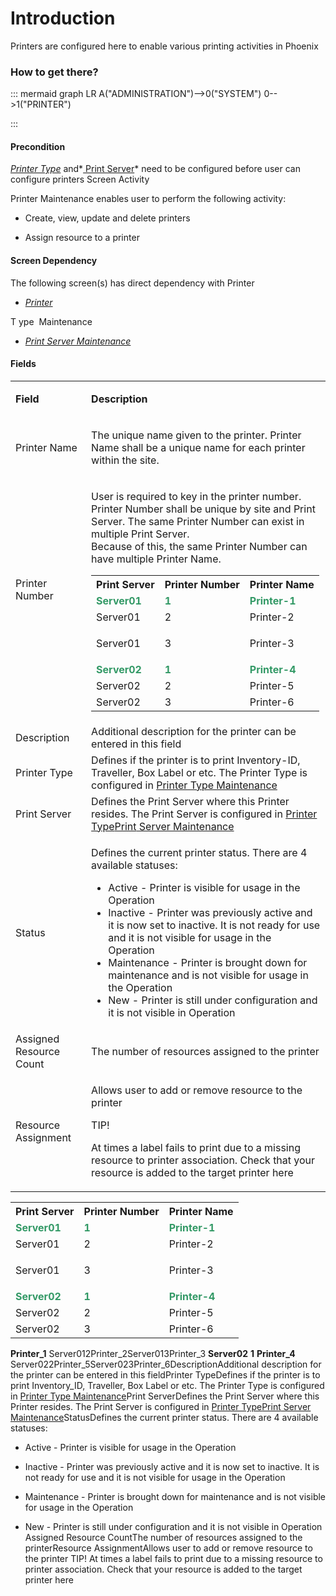 # Introduction

Printers are configured here to enable various printing activities in Phoenix 



### How to get there?





::: mermaid
graph LR
A("ADMINISTRATION")-->0("SYSTEM")
0-->1("PRINTER")

:::


#### **Precondition** 


*[Printer Type](/iFactory-JGP-MES/iFactory-JGP-MES-Home/iFactory-JGP-MS/CONTENT/General-Production/Printing/Printer-Type.md)* 
and*[ Print Server](/iFactory-JGP-MES/iFactory-JGP-MES-Home/iFactory-JGP-MS/CONTENT/General-Production/Printing/Print-Server.md)* need to be configured before user can configure printers
Screen Activity

Printer Maintenance enables user to perform the following activity:

- Create, view, update and delete printers

- Assign resource to a printer





#### **Screen Dependency** 


The following screen(s) has direct dependency with Printer

- *[Printer ](/iFactory-JGP-MES/iFactory-JGP-MES-Home/iFactory-JGP-MS/CONTENT/General-Production/Printing/Printer-Type.md)*

T
ype  Maintenance
- *[Print Server Maintenance](/iFactory-JGP-MES/iFactory-JGP-MES-Home/iFactory-JGP-MS/CONTENT/General-Production/Printing/Print-Server.md)*






#### **Fields** 




<table class="confluenceTable"><tbody><tr><td class="highlight confluenceTd"><p><strong>Field</strong></p></td><td class="highlight confluenceTd"><p><strong>Description</strong></p></td></tr><tr><td class="confluenceTd"><p>Printer Name</p></td><td class="confluenceTd"><p>The unique name given to the printer. Printer Name shall be a unique name for each printer within the site. </p></td></tr><tr><td class="confluenceTd"><p>Printer Number</p><p> </p></td><td class="confluenceTd"><p>User is required to key in the printer number. <br />Printer Number shall be unique by site and Print Server. The same Printer Number can exist in multiple Print Server. <br />Because of this, the same Printer Number can have multiple Printer Name.</p><div class="table-wrap"><table class="confluenceTable"><tbody><tr><th class="confluenceTh">Print Server</th><th class="confluenceTh">Printer Number</th><th class="confluenceTh">Printer Name</th></tr><tr><td class="confluenceTd"><span style="color: rgb(51,153,102);"><strong>Server01</strong></span></td><td class="confluenceTd"><span style="color: rgb(51,153,102);"><strong>1</strong></span></td><td class="confluenceTd"><span style="color: rgb(51,153,102);"><strong>Printer-1</strong></span></td></tr><tr><td class="confluenceTd"><span>Server01</span></td><td class="confluenceTd">2</td><td class="confluenceTd"><span>Printer-2</span></td></tr><tr><td class="confluenceTd"><span>Server01</span></td><td class="confluenceTd">3</td><td class="confluenceTd"><p><span>Printer-3</span></p></td></tr><tr><td colspan="1" class="confluenceTd"><span style="color: rgb(51,153,102);"><strong>Server02</strong></span></td><td colspan="1" class="confluenceTd"><span style="color: rgb(51,153,102);"><strong>1</strong></span></td><td colspan="1" class="confluenceTd"><span style="color: rgb(51,153,102);"><strong>Printer-4</strong></span></td></tr><tr><td colspan="1" class="confluenceTd">Server02</td><td colspan="1" class="confluenceTd">2</td><td colspan="1" class="confluenceTd">Printer-5</td></tr><tr><td colspan="1" class="confluenceTd">Server02</td><td colspan="1" class="confluenceTd">3</td><td colspan="1" class="confluenceTd"><span>Printer-6</span></td></tr></tbody></table></div></td></tr><tr><td colspan="1" class="confluenceTd">Description</td><td colspan="1" class="confluenceTd">Additional description for the printer can be entered in this field</td></tr><tr><td colspan="1" class="confluenceTd">Printer Type</td><td colspan="1" class="confluenceTd">Defines if the printer is to print Inventory-ID, Traveller, Box Label or etc. The Printer Type is configured in <a href="Printer-Type-29918421.html">Printer Type Maintenance</a></td></tr><tr><td colspan="1" class="confluenceTd">Print Server</td><td colspan="1" class="confluenceTd">Defines the Print Server where this Printer resides. <span>The Print Server is configured in </span><a href="Printer-Type-29918421.html">Printer Type</a><a href="Printer-Type-29918421.html">Print</a><a href="Print-Server-29918419.html"> Server Maintenance</a></td></tr><tr><td colspan="1" class="confluenceTd">Status</td><td colspan="1" class="confluenceTd"><p>Defines the current printer status. There are 4 available statuses:</p><ul><li>Active - Printer is visible for usage in the Operation</li><li>Inactive - Printer was previously active and it is now set to inactive. It is not ready for use and it is not visible for usage in the Operation</li><li>Maintenance - Printer is brought down for maintenance and is not visible for usage in the Operation</li><li>New - Printer is still under configuration and it is not visible in Operation</li></ul></td></tr><tr><td colspan="1" class="confluenceTd">Assigned Resource Count</td><td colspan="1" class="confluenceTd">The number of resources assigned to the printer</td></tr><tr><td colspan="1" class="confluenceTd">Resource Assignment</td><td colspan="1" class="confluenceTd"><p>Allows user to add or remove resource to the printer</p><div class="confluence-information-macro confluence-information-macro-information"><p class="title">TIP!</p><span class="aui-icon aui-icon-small aui-iconfont-info confluence-information-macro-icon"></span><div class="confluence-information-macro-body"><p>At times a label fails to print due to a missing resource to printer association. Check that your resource is added to the target printer here</p></div></div></td></tr></tbody></table>



<table class="confluenceTable"><tbody><tr><th class="confluenceTh">Print Server</th><th class="confluenceTh">Printer Number</th><th class="confluenceTh">Printer Name</th></tr><tr><td class="confluenceTd"><span style="color: rgb(51,153,102);"><strong>Server01</strong></span></td><td class="confluenceTd"><span style="color: rgb(51,153,102);"><strong>1</strong></span></td><td class="confluenceTd"><span style="color: rgb(51,153,102);"><strong>Printer-1</strong></span></td></tr><tr><td class="confluenceTd"><span>Server01</span></td><td class="confluenceTd">2</td><td class="confluenceTd"><span>Printer-2</span></td></tr><tr><td class="confluenceTd"><span>Server01</span></td><td class="confluenceTd">3</td><td class="confluenceTd"><p><span>Printer-3</span></p></td></tr><tr><td colspan="1" class="confluenceTd"><span style="color: rgb(51,153,102);"><strong>Server02</strong></span></td><td colspan="1" class="confluenceTd"><span style="color: rgb(51,153,102);"><strong>1</strong></span></td><td colspan="1" class="confluenceTd"><span style="color: rgb(51,153,102);"><strong>Printer-4</strong></span></td></tr><tr><td colspan="1" class="confluenceTd">Server02</td><td colspan="1" class="confluenceTd">2</td><td colspan="1" class="confluenceTd">Printer-5</td></tr><tr><td colspan="1" class="confluenceTd">Server02</td><td colspan="1" class="confluenceTd">3</td><td colspan="1" class="confluenceTd"><span>Printer-6</span></td></tr></tbody></table>

**Printer_1** 
Server012Printer_2Server013Printer_3
**Server02** 
**1** 
**Printer_4** 
Server022Printer_5Server023Printer_6DescriptionAdditional description for the printer can be entered in this fieldPrinter TypeDefines if the printer is to print Inventory_ID, Traveller, Box Label or etc. The Printer Type is configured in [Printer Type Maintenance](/iFactory-JGP-MES/iFactory-JGP-MES-Home/iFactory-JGP-MS/CONTENT/General-Production/Printing/Printer-Type.md)Print ServerDefines the Print Server where this Printer resides. The Print Server is configured in [Printer Type](/iFactory-JGP-MES/iFactory-JGP-MES-Home/iFactory-JGP-MS/CONTENT/General-Production/Printing/Printer-Type.md)[Print](/iFactory-JGP-MES/iFactory-JGP-MES-Home/iFactory-JGP-MS/CONTENT/General-Production/Printing/Printer-Type.md)[ Server Maintenance](/iFactory-JGP-MES/iFactory-JGP-MES-Home/iFactory-JGP-MS/CONTENT/General-Production/Printing/Print-Server.md)StatusDefines the current printer status. There are 4 available statuses:

- Active - Printer is visible for usage in the Operation

- Inactive - Printer was previously active and it is now set to inactive. It is not ready for use and it is not visible for usage in the Operation

- Maintenance - Printer is brought down for maintenance and is not visible for usage in the Operation

- New - Printer is still under configuration and it is not visible in Operation
Assigned Resource CountThe number of resources assigned to the printerResource AssignmentAllows user to add or remove resource to the printer
TIP!
At times a label fails to print due to a missing resource to printer association. Check that your resource is added to the target printer here


